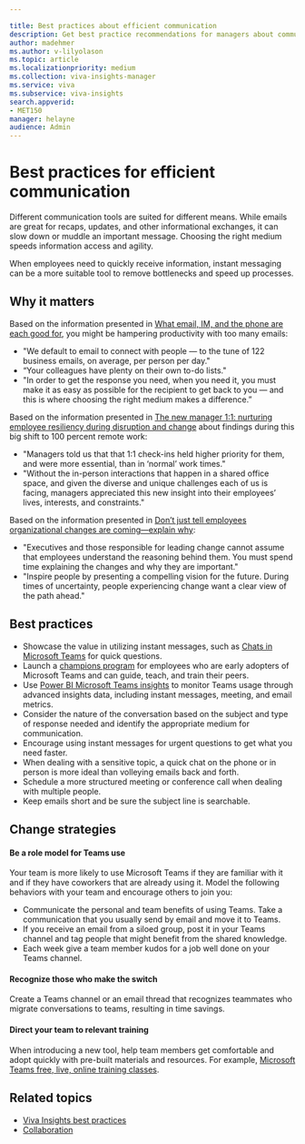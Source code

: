 ```yaml
---

title: Best practices about efficient communication
description: Get best practice recommendations for managers about communication with their teams
author: madehmer
ms.author: v-lilyolason
ms.topic: article
ms.localizationpriority: medium 
ms.collection: viva-insights-manager 
ms.service: viva 
ms.subservice: viva-insights 
search.appverid: 
- MET150 
manager: helayne
audience: Admin
---
```


# Best practices for efficient communication

Different communication tools are suited for different means. While emails are great for recaps, updates, and other informational exchanges, it can slow down or muddle an important message. Choosing the right medium speeds information access and agility.

When employees need to quickly receive information, instant messaging can be a more suitable tool to remove bottlenecks and speed up processes.

## Why it matters

Based on the information presented in [What email, IM, and the phone are each good for](https://insights.office.com/collaboration/what-email-im-and-the-phone-are-each-good-for/), you might be hampering productivity with too many emails:

* "We default to email to connect with people — to the tune of 122 business emails, on average, per person per day."
* “Your colleagues have plenty on their own to-do lists."
* "In order to get the response you need, when you need it, you must make it as easy as possible for the recipient to get back to you — and this is where choosing the right medium makes a difference.”

Based on the information presented in [The new manager 1:1: nurturing employee resiliency during disruption and change](https://insights.office.com/workplace-analytics/the-new-manager-11-nurturing-employee-resiliency-during-disruption-and-change/) about findings during this big shift to 100 percent remote work:

* "Managers told us that that 1:1 check-ins held higher priority for them, and were more essential, than in ‘normal’ work times."
* "Without the in-person interactions that happen in a shared office space, and given the diverse and unique challenges each of us is facing, managers appreciated this new insight into their employees’ lives, interests, and constraints."

Based on the information presented in [Don’t just tell employees organizational changes are coming—explain why](https://insights.office.com/organizational-change/dont-just-tell-employees-organizational-changes-are-coming-explain-why/):

* "Executives and those responsible for leading change cannot assume that employees understand the reasoning behind them. You must spend time explaining the changes and why they are important."
* "Inspire people by presenting a compelling vision for the future. During times of uncertainty, people experiencing change want a clear view of the path ahead."

## Best practices

* Showcase the value in utilizing instant messages, such as [Chats in Microsoft Teams](https://support.microsoft.com/office/six-things-to-know-about-chat-in-microsoft-teams-88ed0a06-6b59-43a3-8cf7-40c01f2f92f2) for quick questions.
* Launch a [champions program](/MicrosoftTeams/teams-adoption-create-champions-program) for employees who are early adopters of Microsoft Teams and can guide, teach, and train their peers.
* Use [Power BI Microsoft Teams insights](/viva/insights/tutorials/power-bi-teams?toc=/viva/insights/use/toc.json&bc=/viva/insights/breadcrumb/toc.json) to monitor Teams usage through advanced insights data, including instant messages, meeting, and email metrics.
* Consider the nature of the conversation based on the subject and type of response needed and identify the appropriate medium for communication.
* Encourage using instant messages for urgent questions to get what you need faster.
* When dealing with a sensitive topic, a quick chat on the phone or in person is more ideal than volleying emails back and forth.
* Schedule a more structured meeting or conference call when dealing with multiple people.
* Keep emails short and be sure the subject line is searchable.

## Change strategies

#### Be a role model for Teams use

Your team is more likely to use Microsoft Teams if they are familiar with it and if they have coworkers that are already using it. Model the following behaviors with your team and encourage others to join you:

* Communicate the personal and team benefits of using Teams.
 Take a communication that you usually send by email and move it to Teams.
* If you receive an email from a siloed group, post it in your Teams channel and tag people that might benefit from the shared knowledge.
* Each week give a team member kudos for a job well done on your Teams channel.

#### Recognize those who make the switch

Create a Teams channel or an email thread that recognizes teammates who migrate conversations to teams, resulting in time savings.

#### Direct your team to relevant training

When introducing a new tool, help team members get comfortable and adopt quickly with pre-built materials and resources. For example, [Microsoft Teams free, live, online training classes](/MicrosoftTeams/instructor-led-training-teams-landing-page).

## Related topics

* [Viva Insights best practices](best-practices.md)
* [Collaboration](../personal/use/collaboration.md)
